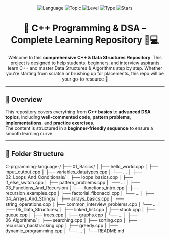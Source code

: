 <p align="center">
  <img src="https://img.shields.io/badge/Language-C++-blue.svg" alt="Language">
  <img src="https://img.shields.io/badge/Topic-Data%20Structures%20%26%20Algorithms-green.svg" alt="Topic">
  <img src="https://img.shields.io/badge/Level-Beginner%20to%20Advanced-orange.svg" alt="Level">
  <img src="https://img.shields.io/badge/Type-Educational%20%7C%20Interview%20Prep-red.svg" alt="Type">
  <img src="https://img.shields.io/github/stars/rrajudepository/C-prgramming-language-.svg?style=social" alt="Stars">
</p>

<h1 align="center">🚀 C++ Programming & DSA – Complete Learning Repository 🧠💻</h1>

<p align="center">
  Welcome to this <strong>comprehensive C++ & Data Structures Repository</strong>.  
  This project is designed to help students, beginners, and interview aspirants learn C++ and master Data Structures & Algorithms step by step.  
  Whether you're starting from scratch or brushing up for placements, this repo will be your go-to resource 🧭
</p>

---

## 📌 Overview

This repository covers everything from **C++ basics** to **advanced DSA topics**, including **well-commented code**, **pattern problems**, **implementations**, and **practice exercises**.  
The content is structured in a **beginner-friendly sequence** to ensure a smooth learning curve.

---

## 🧭 Folder Structure

C-prgramming-language-/
├── 01_Basics/
│ ├── hello_world.cpp
│ ├── input_output.cpp
│ ├── variables_datatypes.cpp
│ └── ...
│
├── 02_Loops_And_Conditionals/
│ ├── loops_basics.cpp
│ ├── if_else_switch.cpp
│ ├── pattern_problems.cpp
│ └── ...
│
├── 03_Functions_And_Recursion/
│ ├── functions_intro.cpp
│ ├── recursion_examples.cpp
│ ├── factorial_fibonacci.cpp
│ └── ...
│
├── 04_Arrays_And_Strings/
│ ├── arrays_basics.cpp
│ ├── string_operations.cpp
│ ├── common_interview_problems.cpp
│ └── ...
│
├── 05_Data_Structures/
│ ├── linked_list.cpp
│ ├── stack.cpp
│ ├── queue.cpp
│ ├── trees.cpp
│ ├── graphs.cpp
│ └── ...
│
├── 06_Algorithms/
│ ├── searching.cpp
│ ├── sorting.cpp
│ ├── recursion_backtracking.cpp
│ ├── greedy.cpp
│ ├── dynamic_programming.cpp
│ └── ...
│
└── README.md
